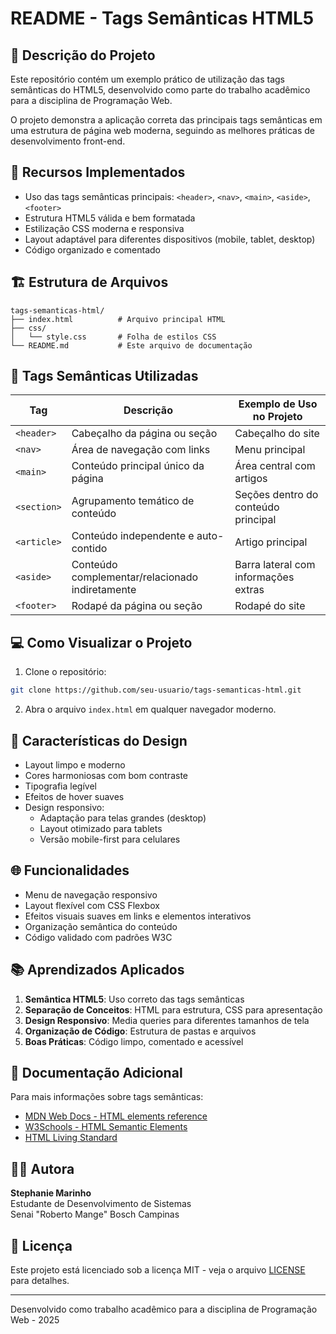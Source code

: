 # README - Tags Semânticas HTML5

## 📝 Descrição do Projeto
Este repositório contém um exemplo prático de utilização das tags semânticas do HTML5, desenvolvido como parte do trabalho acadêmico para a disciplina de Programação Web.

O projeto demonstra a aplicação correta das principais tags semânticas em uma estrutura de página web moderna, seguindo as melhores práticas de desenvolvimento front-end.

## 🚀 Recursos Implementados
- Uso das tags semânticas principais: `<header>`, `<nav>`, `<main>`, `<aside>`, `<footer>`
- Estrutura HTML5 válida e bem formatada
- Estilização CSS moderna e responsiva
- Layout adaptável para diferentes dispositivos (mobile, tablet, desktop)
- Código organizado e comentado

## 🏗️ Estrutura de Arquivos
```
tags-semanticas-html/
├── index.html          # Arquivo principal HTML
├── css/
│   └── style.css       # Folha de estilos CSS
└── README.md           # Este arquivo de documentação
```

## 🧩 Tags Semânticas Utilizadas
| Tag         | Descrição                                      | Exemplo de Uso no Projeto            |
|-------------|-----------------------------------------------|--------------------------------------|
| `<header>`  | Cabeçalho da página ou seção                  | Cabeçalho do site                    |
| `<nav>`     | Área de navegação com links                   | Menu principal                       |
| `<main>`    | Conteúdo principal único da página            | Área central com artigos             |
| `<section>` | Agrupamento temático de conteúdo              | Seções dentro do conteúdo principal  |
| `<article>` | Conteúdo independente e auto-contido          | Artigo principal                     |
| `<aside>`   | Conteúdo complementar/relacionado indiretamente | Barra lateral com informações extras |
| `<footer>`  | Rodapé da página ou seção                     | Rodapé do site                       |

## 💻 Como Visualizar o Projeto
1. Clone o repositório:
```bash
git clone https://github.com/seu-usuario/tags-semanticas-html.git
```

2. Abra o arquivo `index.html` em qualquer navegador moderno.

## 🎨 Características do Design
- Layout limpo e moderno
- Cores harmoniosas com bom contraste
- Tipografia legível
- Efeitos de hover suaves
- Design responsivo:
  - Adaptação para telas grandes (desktop)
  - Layout otimizado para tablets
  - Versão mobile-first para celulares

## 🌐 Funcionalidades
- Menu de navegação responsivo
- Layout flexível com CSS Flexbox
- Efeitos visuais suaves em links e elementos interativos
- Organização semântica do conteúdo
- Código validado com padrões W3C

## 📚 Aprendizados Aplicados
1. **Semântica HTML5**: Uso correto das tags semânticas
2. **Separação de Conceitos**: HTML para estrutura, CSS para apresentação
3. **Design Responsivo**: Media queries para diferentes tamanhos de tela
4. **Organização de Código**: Estrutura de pastas e arquivos
5. **Boas Práticas**: Código limpo, comentado e acessível

## 📄 Documentação Adicional
Para mais informações sobre tags semânticas:
- [MDN Web Docs - HTML elements reference](https://developer.mozilla.org/en-US/docs/Web/HTML/Element)
- [W3Schools - HTML Semantic Elements](https://www.w3schools.com/html/html5_semantic_elements.asp)
- [HTML Living Standard](https://html.spec.whatwg.org/)

## 👩‍💻 Autora
**Stephanie Marinho**  
Estudante de Desenvolvimento de Sistemas  
Senai "Roberto Mange" 
Bosch Campinas

## 📝 Licença
Este projeto está licenciado sob a licença MIT - veja o arquivo [LICENSE](LICENSE) para detalhes.

---

Desenvolvido como trabalho acadêmico para a disciplina de Programação Web - 2025
